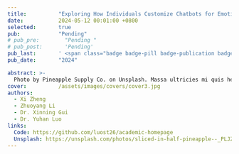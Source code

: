 ```yaml
---
title:          "Exploring How Individuals Customize Chatbots for Emotional Support"
date:           2024-05-12 00:01:00 +0800
selected:       true
pub:            "Pending"
# pub_pre:        "Pending "
# pub_post:       'Pending'
pub_last:       ' <span class="badge badge-pill badge-publication badge-success">Spotlight</span>'
pub_date:       "2024"

abstract: >-
  Photo by Pineapple Supply Co. on Unsplash. Massa ultricies mi quis hendrerit dolor magna. Arcu non odio euismod lacinia at quis risus sed. Et tortor at risus viverra. Enim neque volutpat ac tincidunt. Dictum varius duis at consectetur lorem donec.
cover:          /assets/images/covers/cover3.jpg
authors:
  - Xi Zheng
  - Zhuoyang Li
  - Dr. Xinning Gui
  - Dr. Yuhan Luo
links:
  Code: https://github.com/luost26/academic-homepage
  Unsplash: https://unsplash.com/photos/sliced-in-half-pineapple--_PLJZmHZzk
---
```

